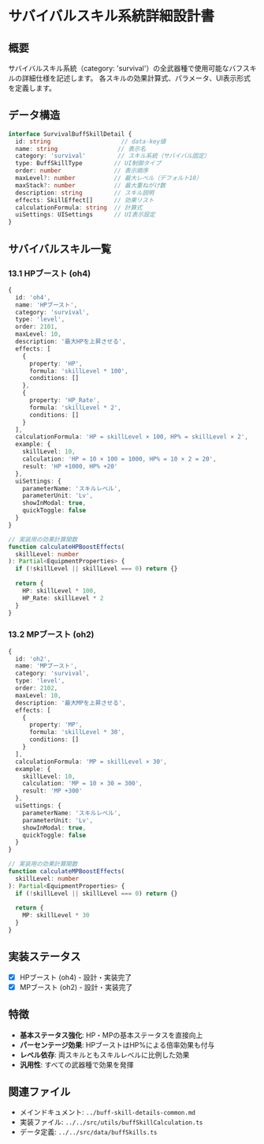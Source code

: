# サバイバルスキル系統詳細設計書

## 概要

サバイバルスキル系統（category: 'survival'）の全武器種で使用可能なバフスキルの詳細仕様を記述します。
各スキルの効果計算式、パラメータ、UI表示形式を定義します。

## データ構造

```typescript
interface SurvivalBuffSkillDetail {
  id: string                    // data-key値
  name: string                 // 表示名
  category: 'survival'         // スキル系統（サバイバル固定）
  type: BuffSkillType         // UI制御タイプ
  order: number               // 表示順序
  maxLevel?: number           // 最大レベル（デフォルト10）
  maxStack?: number           // 最大重ねがけ数
  description: string         // スキル説明
  effects: SkillEffect[]      // 効果リスト
  calculationFormula: string  // 計算式
  uiSettings: UISettings      // UI表示設定
}
```

## サバイバルスキル一覧

### 13.1 HPブースト (oh4)
```typescript
{
  id: 'oh4',
  name: 'HPブースト',
  category: 'survival',
  type: 'level',
  order: 2101,
  maxLevel: 10,
  description: '最大HPを上昇させる',
  effects: [
    {
      property: 'HP',
      formula: 'skillLevel * 100',
      conditions: []
    },
    {
      property: 'HP_Rate',
      formula: 'skillLevel * 2',
      conditions: []
    }
  ],
  calculationFormula: 'HP = skillLevel × 100, HP% = skillLevel × 2',
  example: {
    skillLevel: 10,
    calculation: 'HP = 10 × 100 = 1000, HP% = 10 × 2 = 20',
    result: 'HP +1000, HP% +20'
  },
  uiSettings: {
    parameterName: 'スキルレベル',
    parameterUnit: 'Lv',
    showInModal: true,
    quickToggle: false
  }
}

// 実装用の効果計算関数
function calculateHPBoostEffects(
  skillLevel: number
): Partial<EquipmentProperties> {
  if (!skillLevel || skillLevel === 0) return {}
  
  return {
    HP: skillLevel * 100,
    HP_Rate: skillLevel * 2
  }
}
```

### 13.2 MPブースト (oh2)
```typescript
{
  id: 'oh2',
  name: 'MPブースト',
  category: 'survival',
  type: 'level',
  order: 2102,
  maxLevel: 10,
  description: '最大MPを上昇させる',
  effects: [
    {
      property: 'MP',
      formula: 'skillLevel * 30',
      conditions: []
    }
  ],
  calculationFormula: 'MP = skillLevel × 30',
  example: {
    skillLevel: 10,
    calculation: 'MP = 10 × 30 = 300',
    result: 'MP +300'
  },
  uiSettings: {
    parameterName: 'スキルレベル',
    parameterUnit: 'Lv',
    showInModal: true,
    quickToggle: false
  }
}

// 実装用の効果計算関数
function calculateMPBoostEffects(
  skillLevel: number
): Partial<EquipmentProperties> {
  if (!skillLevel || skillLevel === 0) return {}
  
  return {
    MP: skillLevel * 30
  }
}
```

## 実装ステータス

- [x] HPブースト (oh4) - 設計・実装完了
- [x] MPブースト (oh2) - 設計・実装完了

## 特徴

- **基本ステータス強化**: HP・MPの基本ステータスを直接向上
- **パーセンテージ効果**: HPブーストはHP%による倍率効果も付与
- **レベル依存**: 両スキルともスキルレベルに比例した効果
- **汎用性**: すべての武器種で効果を発揮

## 関連ファイル

- メインドキュメント: `../buff-skill-details-common.md`
- 実装ファイル: `../../src/utils/buffSkillCalculation.ts`
- データ定義: `../../src/data/buffSkills.ts`